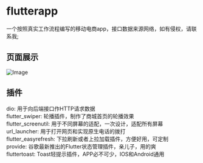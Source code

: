 # flutterapp

一个按照真实工作流程编写的移动电商app，接口数据来源网络，如有侵权，请联系我; 

## 页面展示
![Image](https://github.com/aibuijn/aibujin/blob/master/images/fl-app-img.jpg?raw=true)

## 插件
   dio: 用于向后端接口作HTTP请求数据  
   flutter_swiper: 轮播插件，制作了商城首页的轮播效果  
   flutter_screenutil: 用于不同屏幕的适配，一次设计，适配所有屏幕  
   url_launcher: 用于打开网页和实现原生电话的拨打  
   flutter_easyrefresh: 下拉刷新或者上拉加载插件，方便好用，可定制  
   provide: 谷歌最新推出的Flutter状态管理插件，亲儿子，用的爽  
   fluttertoast: Toast轻提示插件，APP必不可少，IOS和Android通用  


